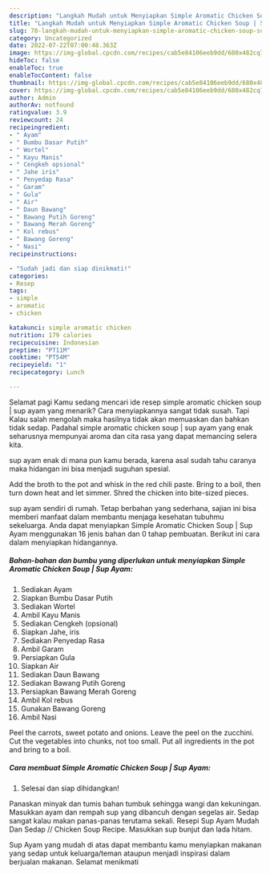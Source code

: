 ```yaml
---
description: "Langkah Mudah untuk Menyiapkan Simple Aromatic Chicken Soup | Sup Ayam Anti Gagal"
title: "Langkah Mudah untuk Menyiapkan Simple Aromatic Chicken Soup | Sup Ayam Anti Gagal"
slug: 78-langkah-mudah-untuk-menyiapkan-simple-aromatic-chicken-soup-sup-ayam-anti-gagal
category: Uncategorized
date: 2022-07-22T07:00:48.363Z
image: https://img-global.cpcdn.com/recipes/cab5e84106eeb9dd/680x482cq70/simple-aromatic-chicken-soup-sup-ayam-foto-resep-utama.jpg
hideToc: false
enableToc: true
enableTocContent: false
thumbnail: https://img-global.cpcdn.com/recipes/cab5e84106eeb9dd/680x482cq70/simple-aromatic-chicken-soup-sup-ayam-foto-resep-utama.jpg
cover: https://img-global.cpcdn.com/recipes/cab5e84106eeb9dd/680x482cq70/simple-aromatic-chicken-soup-sup-ayam-foto-resep-utama.jpg
author: Admin
authorAv: notfound
ratingvalue: 3.9
reviewcount: 24
recipeingredient:
- " Ayam"
- " Bumbu Dasar Putih"
- " Wortel"
- " Kayu Manis"
- " Cengkeh opsional"
- " Jahe iris"
- " Penyedap Rasa"
- " Garam"
- " Gula"
- " Air"
- " Daun Bawang"
- " Bawang Putih Goreng"
- " Bawang Merah Goreng"
- " Kol rebus"
- " Bawang Goreng"
- " Nasi"
recipeinstructions:

- "Sudah jadi dan siap dinikmati!"
categories:
- Resep
tags:
- simple
- aromatic
- chicken

katakunci: simple aromatic chicken 
nutrition: 179 calories
recipecuisine: Indonesian
preptime: "PT11M"
cooktime: "PT54M"
recipeyield: "1"
recipecategory: Lunch

---
```



Selamat pagi Kamu sedang mencari ide resep simple aromatic chicken soup | sup ayam yang menarik? Cara menyiapkannya sangat tidak susah. Tapi Kalau salah mengolah maka hasilnya tidak akan memuaskan dan bahkan tidak sedap. Padahal simple aromatic chicken soup | sup ayam yang enak seharusnya mempunyai aroma dan cita rasa yang dapat memancing selera kita.

 sup ayam enak di mana pun kamu berada, karena asal sudah tahu caranya maka hidangan ini bisa menjadi suguhan spesial.

Add the broth to the pot and whisk in the red chili paste. Bring to a boil, then turn down heat and let simmer. Shred the chicken into bite-sized pieces.


 sup ayam sendiri di rumah. Tetap berbahan yang sederhana, sajian ini bisa memberi manfaat dalam membantu menjaga kesehatan tubuhmu sekeluarga. Anda dapat menyiapkan Simple Aromatic Chicken Soup | Sup Ayam menggunakan 16 jenis bahan dan 0 tahap pembuatan. Berikut ini cara dalam menyiapkan hidangannya.

<!--inarticleads1-->

##### Bahan-bahan dan bumbu yang diperlukan untuk menyiapkan Simple Aromatic Chicken Soup | Sup Ayam:

1. Sediakan  Ayam
1. Siapkan  Bumbu Dasar Putih
1. Sediakan  Wortel
1. Ambil  Kayu Manis
1. Sediakan  Cengkeh (opsional)
1. Siapkan  Jahe, iris
1. Sediakan  Penyedap Rasa
1. Ambil  Garam
1. Persiapkan  Gula
1. Siapkan  Air
1. Sediakan  Daun Bawang
1. Sediakan  Bawang Putih Goreng
1. Persiapkan  Bawang Merah Goreng
1. Ambil  Kol rebus
1. Gunakan  Bawang Goreng
1. Ambil  Nasi


Peel the carrots, sweet potato and onions. Leave the peel on the zucchini. Cut the vegetables into chunks, not too small. Put all ingredients in the pot and bring to a boil. 

<!--inarticleads2-->

##### Cara membuat Simple Aromatic Chicken Soup | Sup Ayam:


1. Selesai dan siap dihidangkan!

Panaskan minyak dan tumis bahan tumbuk sehingga wangi dan kekuningan. Masukkan ayam dan rempah sup yang dibancuh dengan segelas air. Sedap sangat kalau makan panas-panas terutama sekali. Resepi Sup Ayam Mudah Dan Sedap // Chicken Soup Recipe. Masukkan sup bunjut dan lada hitam. 

 Sup Ayam yang mudah di atas dapat membantu kamu menyiapkan makanan yang sedap untuk keluarga/teman ataupun menjadi inspirasi dalam berjualan makanan. Selamat menikmati
